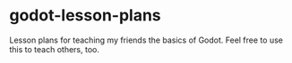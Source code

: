 # godot-lesson-plans
Lesson plans for teaching my friends the basics of Godot. Feel free to use this to teach others, too.
